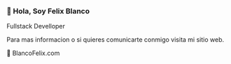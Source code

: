 ### 👋 Hola, Soy Felix Blanco 
Fullstack Develloper

Para mas informacion o si quieres comunicarte conmigo visita mi sitio web.

👔 BlancoFelix.com


<!--
**FelixBlanco/FelixBlanco** is a ✨ _special_ ✨ repository because its `README.md` (this file) appears on your GitHub profile.

Here are some ideas to get you started:

- 🔭 I’m currently working on ...
- 🌱 I’m currently learning ...
- 👯 I’m looking to collaborate on ...
- 🤔 I’m looking for help with ...
- 💬 Ask me about ...
- 📫 How to reach me: ...
- 😄 Pronouns: ...
- ⚡ Fun fact: ...
-->


